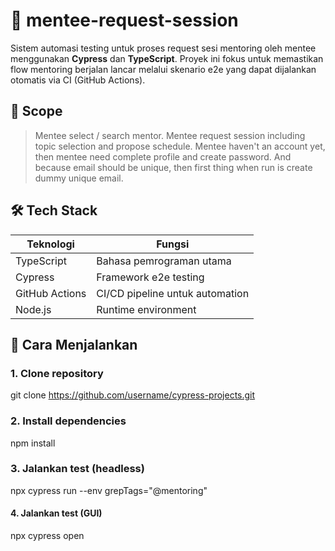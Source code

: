 # 🧠 mentee-request-session

Sistem automasi testing untuk proses request sesi mentoring oleh mentee menggunakan **Cypress** dan **TypeScript**. Proyek ini fokus untuk memastikan flow mentoring berjalan lancar melalui skenario e2e yang dapat dijalankan otomatis via CI (GitHub Actions).

## 🎯 Scope 
> Mentee select / search mentor.
> Mentee request session including topic selection and propose schedule.
> Mentee haven't an account yet, then mentee need complete profile and create password.
> And because email should be unique, then first thing when run is create dummy unique email.

## 🛠️ Tech Stack

| Teknologi      | Fungsi                              |
|----------------|-------------------------------------|
| TypeScript     | Bahasa pemrograman utama            |
| Cypress        | Framework e2e testing               |
| GitHub Actions | CI/CD pipeline untuk automation     |
| Node.js        | Runtime environment                 |

## 🚀 Cara Menjalankan

### 1. Clone repository

git clone https://github.com/username/cypress-projects.git

### 2. Install dependencies

npm install

### 3. Jalankan test (headless)

npx cypress run --env grepTags="@mentoring"

#### 4. Jalankan test (GUI)

npx cypress open

